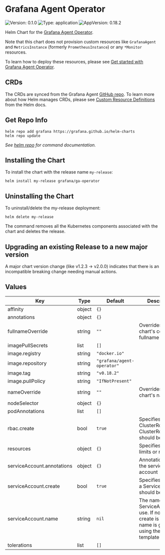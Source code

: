 # Grafana Agent Operator

![Version: 0.1.0](https://img.shields.io/badge/Version-0.1.0-informational?style=flat-square) ![Type: application](https://img.shields.io/badge/Type-application-informational?style=flat-square) ![AppVersion: 0.18.2](https://img.shields.io/badge/AppVersion-0.18.2-informational?style=flat-square)

Helm Chart for the [Grafana Agent Operator](https://grafana.com/docs/agent/latest/operator/).

Note that this chart does not provision custom resources like `GrafanaAgent` and `MetricsInstance` (formerly `PrometheusInstance`) or any `*Monitor` resources.

To learn how to deploy these resources, please see [Get started with Grafana Agent Operator](https://grafana.com/docs/agent/latest/operator/getting-started/). 

## CRDs

The CRDs are synced from the Grafana Agent [GitHub repo](https://github.com/grafana/agent/tree/main/production/operator/crds). To learn more about how Helm manages CRDs, please see [Custom Resource Definitions](https://helm.sh/docs/chart_best_practices/custom_resource_definitions/) from the Helm docs.

## Get Repo Info

```console
helm repo add grafana https://grafana.github.io/helm-charts
helm repo update
```

_See [helm repo](https://helm.sh/docs/helm/helm_repo/) for command documentation._

## Installing the Chart

To install the chart with the release name `my-release`:

```console
helm install my-release grafana/ga-operator
```

## Uninstalling the Chart

To uninstall/delete the my-release deployment:

```console
helm delete my-release
```

The command removes all the Kubernetes components associated with the chart and deletes the release.

## Upgrading an existing Release to a new major version

A major chart version change (like v1.2.3 -> v2.0.0) indicates that there is an
incompatible breaking change needing manual actions.

## Values

| Key | Type | Default | Description |
|-----|------|---------|-------------|
| affinity | object | `{}` |  |
| annotations | object | `{}` |  |
| fullnameOverride | string | `""` | Overrides the chart's computed fullname |
| imagePullSecrets | list | `[]` |  |
| image.registry | string | `"docker.io"` | |
| image.repository | string | `"grafana/agent-operator"` | |
| image.tag | string | `"v0.18.2"` | |
| image.pullPolicy | string | `"IfNotPresent"` | | 
| nameOverride | string | `""` | Overrides the chart's name |
| nodeSelector | object | `{}` |  |
| podAnnotations | list | `[]` |  |
| rbac.create | bool | `true` | Specifies whether ClusterRole and ClusterRoleBinding should be created |
| resources | object | `{}` | Specifies any limits or requests |
| serviceAccount.annotations | object | `{}` | Annotations for the service account |
| serviceAccount.create | bool | `true` | Specifies whether a ServiceAccount should be created |
| serviceAccount.name | string | `nil` | The name of the ServiceAccount to use. If not set and create is true, a name is generated using the fullname template |
| tolerations | list | `[]` |  |